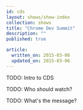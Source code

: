 ```yaml
---
id: cds
layout: shows/show-index
collection: shows
title: "Chrome Dev Summit"
description: ""
published: true

article:
  written_on: 2015-03-06
  updated_on: 2015-03-06
---
```


TODO: Intro to CDS

TODO: Who should watch?

TODO: What's the message?
